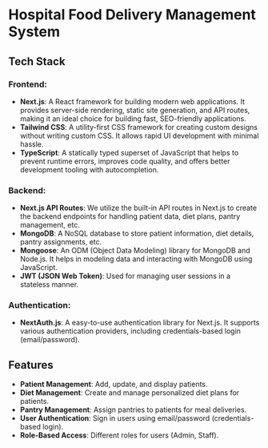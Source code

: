 # Hospital Food Delivery Management System

## Tech Stack

### Frontend:
- **Next.js**: A React framework for building modern web applications. It provides server-side rendering, static site generation, and API routes, making it an ideal choice for building fast, SEO-friendly applications.
- **Tailwind CSS**: A utility-first CSS framework for creating custom designs without writing custom CSS. It allows rapid UI development with minimal hassle.
- **TypeScript**: A statically typed superset of JavaScript that helps to prevent runtime errors, improves code quality, and offers better development tooling with autocompletion.

### Backend:
- **Next.js API Routes**: We utilize the built-in API routes in Next.js to create the backend endpoints for handling patient data, diet plans, pantry management, etc.
- **MongoDB**: A NoSQL database to store patient information, diet details, pantry assignments, etc.
- **Mongoose**: An ODM (Object Data Modeling) library for MongoDB and Node.js. It helps in modeling data and interacting with MongoDB using JavaScript.
- **JWT (JSON Web Token)**: Used for managing user sessions in a stateless manner.

### Authentication:
- **NextAuth.js**: A easy-to-use authentication library for Next.js. It supports various authentication providers, including credentials-based login (email/password).

## Features
- **Patient Management**: Add, update, and display patients.
- **Diet Management**: Create and manage personalized diet plans for patients.
- **Pantry Management**: Assign pantries to patients for meal deliveries.
- **User Authentication**: Sign in users using email/password (credentials-based login).
- **Role-Based Access**: Different roles for users (Admin, Staff).
